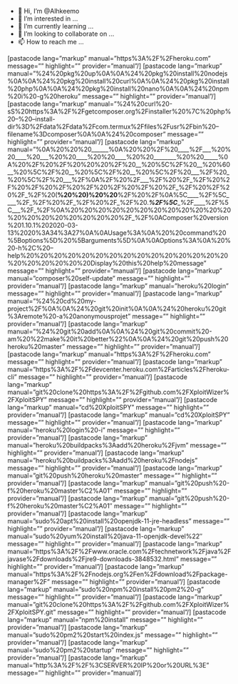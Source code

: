 - 👋 Hi, I’m @Alhkeemo
- 👀 I’m interested in ...
- 🌱 I’m currently learning ...
- 💞️ I’m looking to collaborate on ...
- 📫 How to reach me ...

<!---
Alhkeemo/Alhkeemo is a ✨ special ✨ repository because its `README.md` (this file) appears on your GitHub profile.
You can click the Preview link to take a look at your changes.
--->
[pastacode lang=”markup” manual=”https%3A%2F%2Fheroku.com” message=”” highlight=”” provider=”manual”/]
[pastacode lang=”markup” manual=”%24%20pkg%20up%0A%0A%24%20pkg%20install%20nodejs%0A%0A%24%20pkg%20install%20curl%0A%0A%24%20pkg%20install%20php%0A%0A%24%20pkg%20install%20nano%0A%0A%24%20npm%20i%20-g%20heroku” message=”” highlight=”” provider=”manual”/]
[pastacode lang=”markup” manual=”%24%20curl%20-sS%20https%3A%2F%2Fgetcomposer.org%2Finstaller%20%7C%20php%20–%20–install-dir%3D%2Fdata%2Fdata%2Fcom.termux%2Ffiles%2Fusr%2Fbin%20–filename%3Dcomposer%0A%0A%24%20composer” message=”” highlight=”” provider=”manual”/]
[pastacode lang=”markup” manual=”%0A%20%20%20______%0A%20%20%2F%20____%2F___%20%20____%20___%20%20____%20%20____%20%20________%20%20_____%0A%20%2F%20%2F%20%20%20%2F%20__%20%5C%2F%20__%20%60__%20%5C%2F%20__%20%5C%2F%20__%20%5C%2F%20___%2F%20_%20%5C%2F%20___%2F%0A%2F%20%2F___%2F%20%2F_%2F%20%2F%20%2F%20%2F%20%2F%20%2F%20%2F%20%2F_%2F%20%2F%20%2F_%2F%20(__%20%20)%20%20__%2F%20%2F%0A%5C____%2F%5C____%2F_%2F%20%2F_%2F%20%2F_%2F%20.___%2F%5C____%2F____%2F%5C___%2F_%2F%0A%20%20%20%20%20%20%20%20%20%20%20%20%20%20%20%20%20%20%20%20%2F_%2F%0AComposer%20version%201.10.1%202020-03-13%2020%3A34%3A27%0A%0AUsage%3A%0A%20%20command%20%5Boptions%5D%20%5Barguments%5D%0A%0AOptions%3A%0A%20%20-h%2C%20–help%20%20%20%20%20%20%20%20%20%20%20%20%20%20%20%20%20%20%20%20%20Display%20this%20help%20message” message=”” highlight=”” provider=”manual”/]
[pastacode lang=”markup” manual=”composer%20self-update” message=”” highlight=”” provider=”manual”/]
[pastacode lang=”markup” manual=”heroku%20login” message=”” highlight=”” provider=”manual”/]
[pastacode lang=”markup” manual=”%24%20cd%20my-project%2F%0A%0A%24%20git%20init%0A%0A%24%20heroku%20git%3Aremote%20-a%20anonymousprojet” message=”” highlight=”” provider=”manual”/]
[pastacode lang=”markup” manual=”%24%20git%20add%0A%0A%24%20git%20commit%20-am%20%22make%20it%20better%22%0A%0A%24%20git%20push%20heroku%20master” message=”” highlight=”” provider=”manual”/]
[pastacode lang=”markup” manual=”https%3A%2F%2Fheroku.com” message=”” highlight=”” provider=”manual”/]
[pastacode lang=”markup” manual=”https%3A%2F%2Fdevcenter.heroku.com%2Farticles%2Fheroku-cli” message=”” highlight=”” provider=”manual”/]
[pastacode lang=”markup” manual=”git%20clone%20https%3A%2F%2Fgithub.com%2FXploitWizer%2FXploitSPY” message=”” highlight=”” provider=”manual”/]
[pastacode lang=”markup” manual=”cd%20XploitSPY” message=”” highlight=”” provider=”manual”/]
[pastacode lang=”markup” manual=”cd%20XploitSPY” message=”” highlight=”” provider=”manual”/]
[pastacode lang=”markup” manual=”heroku%20login%20-i” message=”” highlight=”” provider=”manual”/]
[pastacode lang=”markup” manual=”heroku%20buildpacks%3Aadd%20heroku%2Fjvm” message=”” highlight=”” provider=”manual”/]
[pastacode lang=”markup” manual=”heroku%20buildpacks%3Aadd%20heroku%2Fnodejs” message=”” highlight=”” provider=”manual”/]
[pastacode lang=”markup” manual=”git%20push%20heroku%20master” message=”” highlight=”” provider=”manual”/]
[pastacode lang=”markup” manual=”git%20push%20-f%20heroku%20master%C2%A01″ message=”” highlight=”” provider=”manual”/]
[pastacode lang=”markup” manual=”git%20push%20-f%20heroku%20master%C2%A01″ message=”” highlight=”” provider=”manual”/]
[pastacode lang=”markup” manual=”sudo%20apt%20install%20openjdk-11-jre-headless” message=”” highlight=”” provider=”manual”/]
[pastacode lang=”markup” manual=”sudo%20yum%20install%20java-11-openjdk-devel%22″ message=”” highlight=”” provider=”manual”/]
[pastacode lang=”markup” manual=”https%3A%2F%2Fwww.oracle.com%2Ftechnetwork%2Fjava%2Fjavase%2Fdownloads%2Fjre9-downloads-3848532.html” message=”” highlight=”” provider=”manual”/]
[pastacode lang=”markup” manual=”https%3A%2F%2Fnodejs.org%2Fen%2Fdownload%2Fpackage-manager%2F” message=”” highlight=”” provider=”manual”/]
[pastacode lang=”markup” manual=”sudo%20npm%20install%20pm2%20-g” message=”” highlight=”” provider=”manual”/]
[pastacode lang=”markup” manual=”git%20clone%20https%3A%2F%2Fgithub.com%2FXploitWizer%2FXploitSPY.git” message=”” highlight=”” provider=”manual”/]
[pastacode lang=”markup” manual=”npm%20install” message=”” highlight=”” provider=”manual”/]
[pastacode lang=”markup” manual=”sudo%20pm2%20start%20index.js” message=”” highlight=”” provider=”manual”/]
[pastacode lang=”markup” manual=”sudo%20pm2%20startup” message=”” highlight=”” provider=”manual”/]
[pastacode lang=”markup” manual=”http%3A%2F%2F%3CSERVER%20IP%20or%20URL%3E” message=”” highlight=”” provider=”manual”/]
